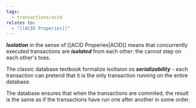 ```yaml
---
tags:
  - transactions/acid
relates to:
  - "[[ACID Properies]]"
---
```

***Isolation*** in the sense of [[ACID Properies|ACID]] means that concurrently executed transactions are ***isolated*** from each other: the cannot step on each other's toes.

The classic database textbook formalize isoltaion os ***serializability*** - each transaction can pretend that it is the only transaction running on the entire database.

The database ensures that when the transactions are commited, the result is the same as if the transactions have run one after another in some order.